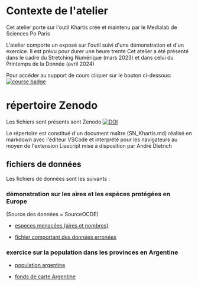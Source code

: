 # Contexte de l'atelier

Cet atelier porte sur l'outil Khartis créé et maintenu par le Medialab de Sciences Po Paris

L'atelier comporte un exposé sur l'outil suivi d'une démonstration et d'un exercice. Il est prévu pour durer une heure trente
Cet atelier a été présenté dans le cadre du Stretching Numérique (mars 2023) et dans celui du Printemps de la Donnée (avril 2024)

Pour accéder au support de cours cliquer sur le bouton ci-dessous: 
[![course badge](https://raw.githubusercontent.com/LiaScript/LiaScript/master/badges/course.svg)](https://liascript.github.io/course/?https://raw.githubusercontent.com/damienbelveze/atelier_khartis/main/SN_khartis.md#1)

# répertoire Zenodo

Les fichiers sont présents sont Zenodo
[![DOI](https://zenodo.org/badge/613031187.svg)](https://zenodo.org/doi/10.5281/zenodo.7725947)

Le répertoire est constitué d'un document maître (SN_Khartis.md) réalisé en markdown avec l'éditeur VSCode et interprété pour les navigateurs au moyen de l'extension Liascript mise à disposition par André Dietrich

## fichiers de données

Les fichiers de données sont les suivants : 

### démonstration sur les aires et les espèces protégées en Europe

(Source des données = SourceOCDE)

- [especes menacées (aires et nombres)](especes_menacees.xlsx)

- [fichier comportant des données erronées](especes_menacees2.xlsx)

### exercice sur la population dans les provinces en Argentine

- [population argentine](https://github.com/damienbelveze/atelier_khartis/blob/main/population_argentine.csv)

- [fonds de carte Argentine](https://github.com/damienbelveze/atelier_khartis/blob/main/gadm40_ARG_shp.zip)

